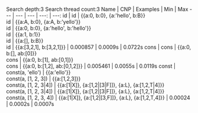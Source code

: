 Search depth:3
Search thread count:3
Name | CNP | Examples | Min | Max
--- | --- | --- | ---: | ---:
id | id | {{a:0, b:0}, {a:'hello', b:B}}<br/>id | {{a:A, b:0}, {a:A, b:'yello'}}<br/>id | {{a:0, b:0}, {a:'hello', b:'hello'}}<br/>id | {{a:1, b:1}}<br/>id | {{a:[], b:B}}<br/>id | {{a:[3,2,1], b:[3,2,1]}} | 0.000857 | 0.0009s | 0.0722s
cons | cons | {{a:0, b:[], ab:[0]}}<br/>cons | {{a:0, b:[1], ab:[0,1]}}<br/>cons | {{a:0, b:[1,2], ab:[0,1,2]}} | 0.005461 | 0.0055s | 0.0119s
const | const(a, 'ello') | {{a:'ello'}}<br/>const(a, [1, 2, 3]) | {{a:[1,2,3]}}<br/>const(a, [1, 2, 3\|4]) | {{a:[1\|X]}, {a:[1,2\|[3\|F]]}, {a:L}, {a:[1,2,T\|4]}}<br/>const(a, [1, 2, 3\|4]) | {{a:[1\|X]}, {a:[1,2\|[3\|F]]}, {a:L}, {a:[1,2,T\|4]}}<br/>const(a, [1, 2, 3, 4]) | {{a:[1\|X]}, {a:[1,2\|[3,F]]}, {a:L}, {a:[1,2,T,4]}} | 0.00024 | 0.0002s | 0.0007s
